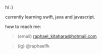 hi :)

currently learning swift, java and javascript.

how to reach me:
> (email) raphael_kitahara@hotmail.com

> (ig) @raphaelfk
